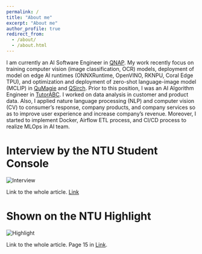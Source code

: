 ```yaml
---
permalink: /
title: "About me"
excerpt: "About me"
author_profile: true
redirect_from: 
  - /about/
  - /about.html
---
```


I am currently an AI Software Engineer in [QNAP](https://www.qnap.com/en). My work recently focus on training computer vision (image classification, OCR) models, deployment of model on edge AI runtimes (ONNXRuntime, OpenVINO, RKNPU, Coral Edge TPU), and optimization and deployment of zero-shot language-image model (MCLIP) in [QuMagie](https://www.qnap.com/en-us/software/qumagie) and [QSirch](https://www.qnap.com/en-us/software/qsirch). Prior to this position, I was an AI Algorithm Engineer in [TutorABC](https://www.tutorabc.com/site/en_us). I worked on data analysis in customer and product data. Also, I applied nature language processing (NLP) and computer vision (CV) to consumer’s response, company products, and company services so as to improve user experience and increase company’s revenue. Moreover, I started to implement Docker, Airflow ETL process, and CI/CD process to realize MLOps in AI team.

Interview by the NTU Student Console
=====
![Interview](/homeweb/images/invited.png)

Link to the whole article. [Link](https://jaihuayen.github.io/homeweb/files/NTU_Student_Console.pdf)

Shown on the NTU Highlight
=====
![Highlight](/homeweb/images/excellent_TA.png)

Link to the whole article. Page 15 in [Link](https://jaihuayen.github.io/homeweb/files/NTU_Highlights.pdf).